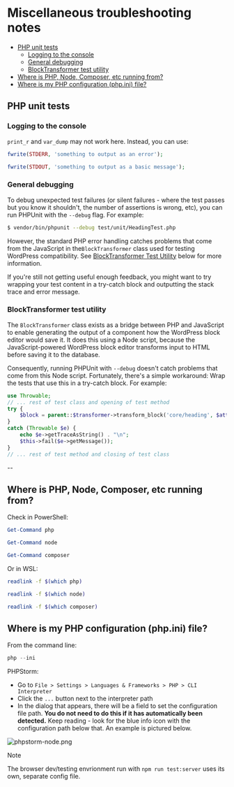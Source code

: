# Miscellaneous troubleshooting notes

- [PHP unit tests](#php-unit-tests)
    - [Logging to the console](#logging-to-the-console)
    - [General debugging](#general-debugging)
    - [BlockTransformer test utility](#blocktransformer-test-utility)
- [Where is PHP, Node, Composer, etc running from?](#where-is-php-node-composer-etc-running-from)
- [Where is my PHP configuration (php.ini) file?](#where-is-my-php-configuration-phpini-file)

## PHP unit tests

### Logging to the console

`print_r` and `var_dump` may not work here. Instead, you can use:

```php
fwrite(STDERR, 'something to output as an error');
```

```php
fwrite(STDOUT, 'something to output as a basic message');
```

### General debugging

To debug unexpected test failures (or silent failures - where the test passes but you know it shouldn't, the number of
assertions is wrong, etc), you can run PHPUnit with the `--debug` flag. For example:

```bash
$ vendor/bin/phpunit --debug test/unit/HeadingTest.php
```

However, the standard PHP error handling catches problems that come from the JavaScript in the`BlockTransformer` class
used for testing WordPress compatibility. See [BlockTransformer Test Utility](#blocktransformer-test-utility) below for
more information.

If you're still not getting useful enough feedback, you might want to try wrapping your test content in a try-catch
block and outputting the stack trace and error message.

### BlockTransformer test utility

The `BlockTransformer` class exists as a bridge between PHP and JavaScript to enable generating the output of a
component how the WordPress block editor would save it. It does this using a Node script, because the JavaScript-powered
WordPress block editor transforms input to HTML before saving it to the database.

Consequently, running PHPUnit with `--debug` doesn't catch problems that come from this Node script. Fortunately,
there's a simple workaround: Wrap the tests that use this in a try-catch block. For example:

```php
use Throwable;
// ... rest of test class and opening of test method
try {
    $block = parent::$transformer->transform_block('core/heading', $attributes, [$content]);
}
catch (Throwable $e) {
    echo $e->getTraceAsString() . "\n";
    $this->fail($e->getMessage()); 
}
// ... rest of test method and closing of test class
```

--

## Where is PHP, Node, Composer, etc running from?

Check in PowerShell:

```PowerShell
Get-Command php
```

```PowerShell
Get-Command node
```

```PowerShell
Get-Command composer
```

Or in WSL:

```bash
readlink -f $(which php)
```

```bash
readlink -f $(which node)
```

```bash
readlink -f $(which composer)
``` 

## Where is my PHP configuration (php.ini) file?

From the command line:

```PowerShell
php --ini
```

PHPStorm:

- Go to `File > Settings > Languages & Frameworks > PHP > CLI Interpreter`
- Click the `...` button next to the interpreter path
- In the dialog that appears, there will be a field to set the configuration file path. **You do not need to do this if
  it has automatically been detected.** Keep reading - look for the blue info icon with the configuration path below
  that. An example is pictured below.

![phpstorm-node.png](images/phpstorm-phpini.png)

> [!NOTE]
> The browser dev/testing envrionment run with `npm run test:server` uses its own, separate config file.

